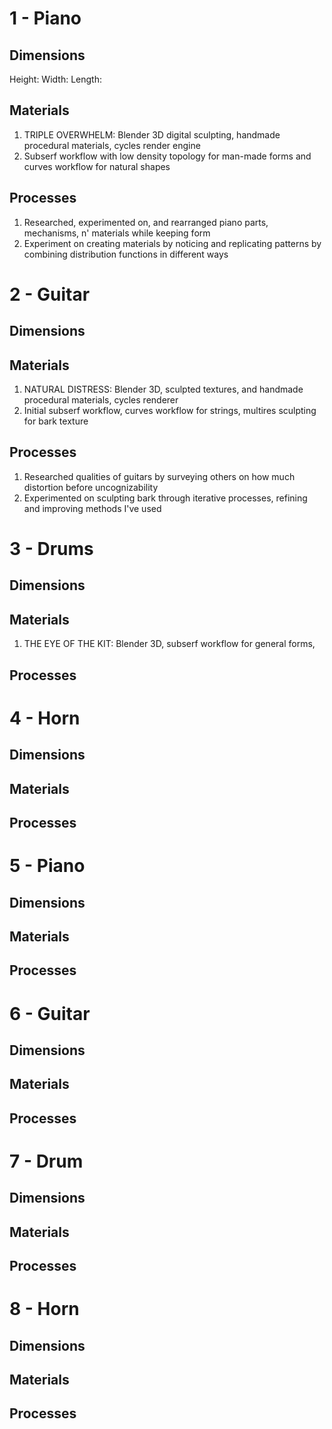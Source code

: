 # 1 - Piano
## Dimensions
Height:
Width:
Length:

## Materials
1. TRIPLE OVERWHELM: Blender 3D digital sculpting, handmade procedural materials, cycles render engine
2. Subserf workflow with low density topology for man-made forms and curves workflow for natural shapes

## Processes
1. Researched, experimented on, and rearranged piano parts, mechanisms, n' materials while keeping form
2. Experiment on creating materials by noticing and replicating patterns by combining distribution functions in different ways

# 2 - Guitar
## Dimensions

## Materials
1. NATURAL DISTRESS: Blender 3D, sculpted textures, and handmade procedural materials, cycles renderer
2. Initial subserf workflow, curves workflow for strings, multires sculpting for bark texture

## Processes
1. Researched qualities of guitars by surveying others on how much distortion before uncognizability
2. Experimented on sculpting bark through iterative processes, refining and improving methods I've used


# 3 - Drums
## Dimensions

## Materials
1. THE EYE OF THE KIT: Blender 3D, subserf workflow for general forms, 

## Processes

# 4 - Horn
## Dimensions

## Materials

## Processes

# 5 - Piano
## Dimensions

## Materials

## Processes

# 6 - Guitar
## Dimensions

## Materials

## Processes

# 7 - Drum
## Dimensions

## Materials

## Processes

# 8 - Horn
## Dimensions

## Materials

## Processes
